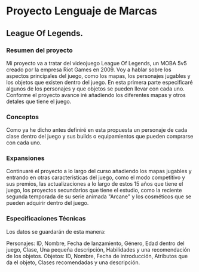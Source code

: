 # Proyecto Lenguaje de Marcas

## League Of Legends.

### Resumen del proyecto

Mi proyecto va a tratar del videojuego League Of Legends, un MOBA 5v5 creado por la empresa Riot Games en 2009. Voy a hablar sobre los aspectos principales del juego, como los mapas, los personajes jugables y los objetos que existen dentro del juego. En esta primera parte especificaré algunos de los personajes y que objetos se pueden llevar con cada uno. Conforme el proyecto avance iré añadiendo los diferentes mapas y otros detales que tiene el juego.

### Conceptos

Como ya he dicho antes definiré en esta propuesta un personaje de cada clase dentro del juego y sus builds o equipamientos que pueden comprarse con cada uno.

### Expansiones

Continuaré el proyecto a lo largo del curso añadiendo los mapas jugables y entrando en otras caracteristicas del juego, como el modo competitivo y sus premios, las actualizaciones a lo largo de estos 15 años que tiene el juego, los proyectos secundarios que tiene el estudio, como la reciente segunda temporada de su serie animada "Arcane" y los cosméticos que se pueden adquirir dentro del juego.

### Especificaciones Técnicas

Los datos se guardarán de esta manera: 

Personajes: ID, Nombre, Fecha de lanzamiento, Género, Edad dentro del juego, Clase, Una pequeña descripción, Habilidades y una recomendación de los objetos.
Objetos: ID, Nombre, Fecha de introducción, Atributos que da el objeto, Clases recomendadas y una descripción.
